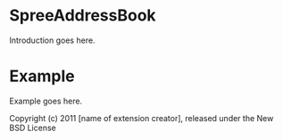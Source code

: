 SpreeAddressBook
================

Introduction goes here.


Example
=======

Example goes here.


Copyright (c) 2011 [name of extension creator], released under the New BSD License
